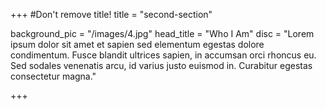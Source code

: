 +++
#Don't remove title!
title = "second-section"

background_pic = "/images/4.jpg"
head_title = "Who I Am"
disc = "Lorem ipsum dolor sit amet et sapien sed elementum egestas dolore condimentum. Fusce blandit ultrices sapien, in accumsan orci rhoncus eu. Sed sodales venenatis arcu, id varius justo euismod in. Curabitur egestas consectetur magna."



+++
